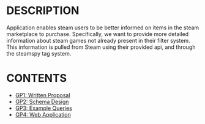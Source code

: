 

# DESCRIPTION
Application enables steam users to be better informed on items in the steam marketplace to purchase. Specifically, we want to provide more detailed information about steam games not already present in their filter system. This information is pulled from Steam using their provided api, and through the steamspy tag system.

# CONTENTS
* [GP1: Written Proposal](proposal)
* [GP2: Schema Design](schema)
* [GP3: Example Queries](queries)
* [GP4: Web Application](webapp)
